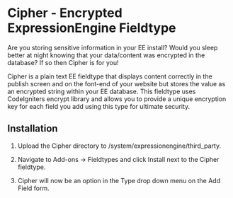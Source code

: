 # Cipher - Encrypted ExpressionEngine Fieldtype

Are you storing sensitive information in your EE install? Would you sleep better at night knowing that your data/content was encrypted in the database? If so then Cipher is for you!

Cipher is a plain text EE fieldtype that displays content correctly in the publish screen and on the font-end of your website but stores the value as an encrypted string within your EE database. This fieldtype uses CodeIgniters encrypt library and allows you to provide a unique encryption key for each field you add using this type for ultimate security.

## Installation

1. Upload the Cipher directory to /system/expressionengine/third_party.

2. Navigate to Add-ons -> Fieldtypes and click Install next to the Cipher fieldtype.

3. Cipher will now be an option in the Type drop down menu on the Add Field form.